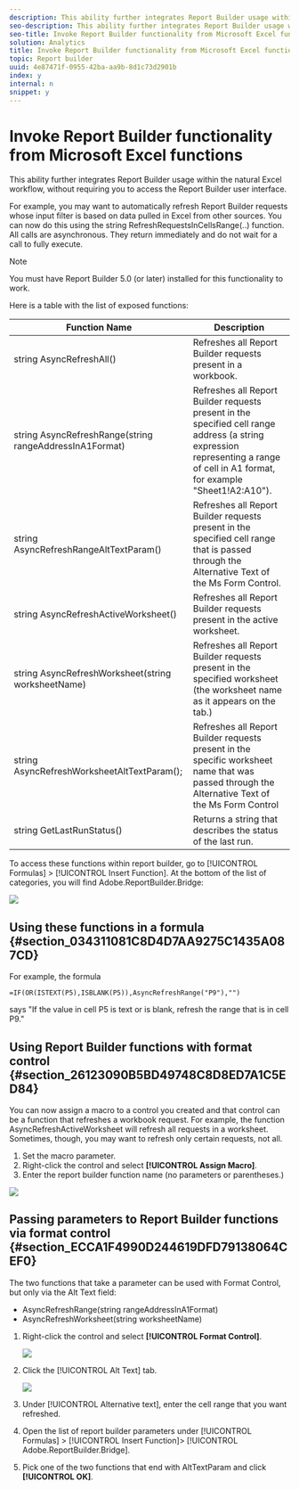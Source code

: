 ```yaml
---
description: This ability further integrates Report Builder usage within the natural Excel workflow, without requiring you to access the Report Builder user interface.
seo-description: This ability further integrates Report Builder usage within the natural Excel workflow, without requiring you to access the Report Builder user interface.
seo-title: Invoke Report Builder functionality from Microsoft Excel functions
solution: Analytics
title: Invoke Report Builder functionality from Microsoft Excel functions
topic: Report builder
uuid: 4e87471f-0955-42ba-aa9b-8d1c73d2901b
index: y
internal: n
snippet: y
---
```


# Invoke Report Builder functionality from Microsoft Excel functions

This ability further integrates Report Builder usage within the natural Excel workflow, without requiring you to access the Report Builder user interface.

For example, you may want to automatically refresh Report Builder requests whose input filter is based on data pulled in Excel from other sources. You can now do this using the string RefreshRequestsInCellsRange(..) function. All calls are asynchronous. They return immediately and do not wait for a call to fully execute.

>[!NOTE]
>
>You must have Report Builder 5.0 (or later) installed for this functionality to work.

Here is a table with the list of exposed functions: 

|  Function Name  | Description  |
|---|---|
|  string AsyncRefreshAll()  | Refreshes all Report Builder requests present in a workbook.  |
|  string AsyncRefreshRange(string rangeAddressInA1Format)  | Refreshes all Report Builder requests present in the specified cell range address (a string expression representing a range of cell in A1 format, for example "Sheet1!A2:A10").  |
|  string AsyncRefreshRangeAltTextParam()  | Refreshes all Report Builder requests present in the specified cell range that is passed through the Alternative Text of the Ms Form Control.  |
|  string AsyncRefreshActiveWorksheet()  | Refreshes all Report Builder requests present in the active worksheet.  |
|  string AsyncRefreshWorksheet(string worksheetName)  | Refreshes all Report Builder requests present in the specified worksheet (the worksheet name as it appears on the tab.)  |
|  string AsyncRefreshWorksheetAltTextParam();  | Refreshes all Report Builder requests present in the specific worksheet name that was passed through the Alternative Text of the Ms Form Control  |
|  string GetLastRunStatus()  | Returns a string that describes the status of the last run.  |

To access these functions within report builder, go to [!UICONTROL Formulas] > [!UICONTROL Insert Function]. At the bottom of the list of categories, you will find Adobe.ReportBuilder.Bridge:

![](assets/arb_functions.png)

## Using these functions in a formula {#section_034311081C8D4D7AA9275C1435A087CD}

For example, the formula 

```
=IF(OR(ISTEXT(P5),ISBLANK(P5)),AsyncRefreshRange("P9"),"")
```

says "If the value in cell P5 is text or is blank, refresh the range that is in cell P9."

## Using Report Builder functions with format control {#section_26123090B5BD49748C8D8ED7A1C5ED84}

You can now assign a macro to a control you created and that control can be a function that refreshes a workbook request. For example, the function AsyncRefreshActiveWorksheet will refresh all requests in a worksheet. Sometimes, though, you may want to refresh only certain requests, not all.

1. Set the macro parameter. 
1. Right-click the control and select **[!UICONTROL Assign Macro]**. 
1. Enter the report builder function name (no parameters or parentheses.)

![](assets/assign_macro.png)

## Passing parameters to Report Builder functions via format control {#section_ECCA1F4990D244619DFD79138064CEF0}

The two functions that take a parameter can be used with Format Control, but only via the Alt Text field:

* AsyncRefreshRange(string rangeAddressInA1Format) 
* AsyncRefreshWorksheet(string worksheetName)

1. Right-click the control and select **[!UICONTROL Format Control]**.

   ![](assets/format_control.png)

1. Click the [!UICONTROL Alt Text] tab.

   ![](assets/alt_text.png)

1. Under [!UICONTROL Alternative text], enter the cell range that you want refreshed. 
1. Open the list of report builder parameters under [!UICONTROL Formulas] > [!UICONTROL Insert Function]> [!UICONTROL Adobe.ReportBuilder.Bridge]. 

1. Pick one of the two functions that end with AltTextParam and click **[!UICONTROL OK]**.

